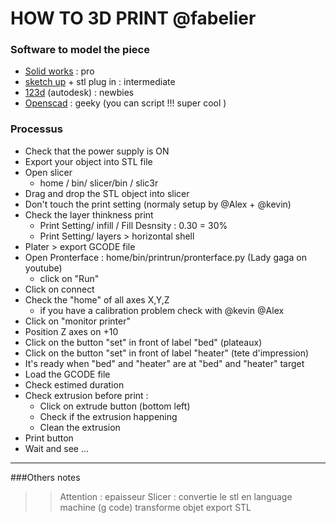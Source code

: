 HOW TO 3D PRINT @fabelier 
==========

### Software to model the piece

* [Solid works](http://www.solidworks.fr/) : pro 
* [sketch up](http://www.sketchup.com/) + stl plug in : intermediate
* [123d](http://www.123dapp.com/) (autodesk) : newbies
* [Openscad](http://www.openscad.org/) : geeky (you can script !!! super cool )



### Processus

* Check that the power supply is ON
* Export your object into STL file
* Open slicer 
	* home / bin/ slicer/bin / slic3r 
* Drag and drop the STL object into slicer 
* Don't touch the print  setting (normaly setup by @Alex + @kevin)
* Check the layer thinkness print 
	* Print Setting/ infill / Fill Desnsity : 0.30 = 30%
	* Print Setting/ layers > horizontal shell
* Plater > export GCODE file
* Open Pronterface : home/bin/printrun/pronterface.py (Lady gaga on youtube)
	* click on "Run"
* Click on connect 
* Check the "home" of all axes X,Y,Z 
	* if you have a calibration problem check with @kevin @Alex
* Click on "monitor printer" 
* Position Z axes on +10
* Click on the button "set" in front of label "bed" (plateaux)
* Click on the button "set" in front of label "heater" (tete d'impression)
* It's ready when "bed" and "heater" are at "bed" and "heater" target
* Load the GCODE file
* Check estimed duration 
* Check extrusion before print : 
	* Click on extrude button (bottom left)
	* Check if the extrusion happening 
	* Clean the extrusion 
* Print button 
* Wait and see ...

------------


###Others notes
>> Attention : epaisseur 
>> Slicer : convertie le stl en language machine (g code)
>> transforme objet 
>> export STL 

